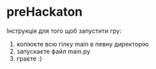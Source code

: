 # preHackaton
Інструкція для того щоб запустити гру:
1) копіюєте всю гілку main в певну директорію
2) запускаєте файл main.py
3) граєте :)
